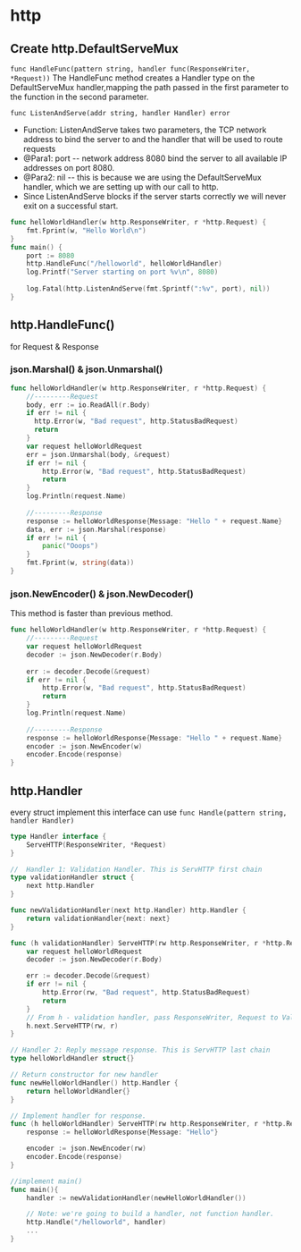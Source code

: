 # http
## Create http.DefaultServeMux
`func HandleFunc(pattern string, handler func(ResponseWriter, *Request))`
The HandleFunc method creates a Handler type on the DefaultServeMux handler,mapping the path passed in the first parameter to the function in the second parameter.

`func ListenAndServe(addr string, handler Handler) error`
- Function: ListenAndServe takes two parameters, the TCP network address to bind the server to and the handler that will be used to route requests
- @Para1: port -- network address 8080 bind the server to all available IP addresses on port 8080.
- @Para2: nil  -- this is because we are using the DefaultServeMux handler, which we are setting up with our call to http.
- Since ListenAndServe blocks if the server starts correctly we will never exit on a successful start.
```go
func helloWorldHandler(w http.ResponseWriter, r *http.Request) {
	fmt.Fprint(w, "Hello World\n")
}
func main() {
    port := 8080
    http.HandleFunc("/helloworld", helloWorldHandler)
    log.Printf("Server starting on port %v\n", 8080)
	
    log.Fatal(http.ListenAndServe(fmt.Sprintf(":%v", port), nil))
}	
```

## http.HandleFunc() 
for Request & Response
### json.Marshal() & json.Unmarshal()
```go
func helloWorldHandler(w http.ResponseWriter, r *http.Request) {
    //---------Request
    body, err := io.ReadAll(r.Body)
    if err != nil {
      http.Error(w, "Bad request", http.StatusBadRequest)
      return
    }
    var request helloWorldRequest
    err = json.Unmarshal(body, &request)
    if err != nil {
        http.Error(w, "Bad request", http.StatusBadRequest)
        return
    }
    log.Println(request.Name)
	
    //---------Response
    response := helloWorldResponse{Message: "Hello " + request.Name}
    data, err := json.Marshal(response)
    if err != nil {
        panic("Ooops")
    }
    fmt.Fprint(w, string(data))
}
```

### json.NewEncoder() & json.NewDecoder()
This method is faster than previous method.
```go
func helloWorldHandler(w http.ResponseWriter, r *http.Request) {
    //---------Request
    var request helloWorldRequest
    decoder := json.NewDecoder(r.Body)
	
    err := decoder.Decode(&request)
    if err != nil {
        http.Error(w, "Bad request", http.StatusBadRequest)
        return
    }
    log.Println(request.Name)
	
    //---------Response
    response := helloWorldResponse{Message: "Hello " + request.Name}
    encoder := json.NewEncoder(w)
    encoder.Encode(response)
}
```
## http.Handler
every struct implement this interface can use `func Handle(pattern string, handler Handler)`
```go
type Handler interface {
    ServeHTTP(ResponseWriter, *Request)
}
```

```go
//  Handler 1: Validation Handler. This is ServHTTP first chain
type validationHandler struct {
	next http.Handler
}

func newValidationHandler(next http.Handler) http.Handler {
    return validationHandler{next: next}
}

func (h validationHandler) ServeHTTP(rw http.ResponseWriter, r *http.Request) {
    var request helloWorldRequest
    decoder := json.NewDecoder(r.Body)

    err := decoder.Decode(&request)
    if err != nil {
        http.Error(rw, "Bad request", http.StatusBadRequest)
        return
    }
    // From h - validation handler, pass ResponseWriter, Request to Validation Handler.
    h.next.ServeHTTP(rw, r)
}
```

```go
// Handler 2: Reply message response. This is ServHTTP last chain
type helloWorldHandler struct{}

// Return constructor for new handler
func newHelloWorldHandler() http.Handler {
    return helloWorldHandler{}
}

// Implement handler for response.
func (h helloWorldHandler) ServeHTTP(rw http.ResponseWriter, r *http.Request) {
    response := helloWorldResponse{Message: "Hello"}

    encoder := json.NewEncoder(rw)
    encoder.Encode(response)
}
```

```go
//implement main()
func main(){
    handler := newValidationHandler(newHelloWorldHandler())

    // Note: we're going to build a handler, not function handler.
    http.Handle("/helloworld", handler)
    ...
}
```